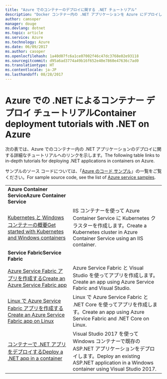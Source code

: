 ```yaml
---
title: "Azure でのコンテナーのデプロイに関する .NET チュートリアル"
description: "Docker コンテナー内の .NET アプリケーションを Azure にデプロイし、DC/OS、Mesos、または Kubernetes でスケーリングします。"
author: camsoper
manager: douge
ms.devlang: dotnet
ms.topic: article
ms.service: Azure
ms.technology: Azure
ms.date: 06/09/2017
ms.author: casoper
ms.openlocfilehash: 1a40d07fc6a1ce07002f46c47dc3768e02e93118
ms.sourcegitcommit: d95a6ad3774a49b16f652e40e7860e47636c7ad0
ms.translationtype: HT
ms.contentlocale: ja-JP
ms.lasthandoff: 08/28/2017
---
```

# <a name="container-deployment-tutorials-with-net-on-azure"></a><span data-ttu-id="7a1c8-103">Azure での .NET によるコンテナー デプロイ チュートリアル</span><span class="sxs-lookup"><span data-stu-id="7a1c8-103">Container deployment tutorials with .NET on Azure</span></span>

<span data-ttu-id="7a1c8-104">次の表では、Azure でのコンテナー内の .NET アプリケーションのデプロイに関する詳細なチュートリアルへのリンクを示します。</span><span class="sxs-lookup"><span data-stu-id="7a1c8-104">The following table links to in-depth tutorials for deploying .NET applications in containers on Azure.</span></span>

<span data-ttu-id="7a1c8-105">サンプルのソース コードについては、「[Azure のコード サンプル](https://azure.microsoft.com/resources/samples/?platform=dotnet)」の一覧をご覧ください。</span><span class="sxs-lookup"><span data-stu-id="7a1c8-105">For sample source code, see the list of [Azure service samples](https://azure.microsoft.com/resources/samples/?platform=dotnet).</span></span>

| | |
|---|---|
| <span data-ttu-id="7a1c8-106">**Azure Container Service**</span><span class="sxs-lookup"><span data-stu-id="7a1c8-106">**Azure Container Service**</span></span> ||
| <span data-ttu-id="7a1c8-107">[Kubernetes と Windows コンテナーの概要][1]</span><span class="sxs-lookup"><span data-stu-id="7a1c8-107">[Get started with Kubernetes and Windows containers][1]</span></span> | <span data-ttu-id="7a1c8-108">IIS コンテナーを使って Azure Container Service に Kubernetes クラスターを作成します。</span><span class="sxs-lookup"><span data-stu-id="7a1c8-108">Create a Kubernetes cluster in Azure Container Service using an IIS container.</span></span>
|<span data-ttu-id="7a1c8-109">**Service Fabric**</span><span class="sxs-lookup"><span data-stu-id="7a1c8-109">**Service Fabric**</span></span>| |
| <span data-ttu-id="7a1c8-110">[Azure Service Fabric アプリを作成する][2]</span><span class="sxs-lookup"><span data-stu-id="7a1c8-110">[Create an Azure Service Fabric app][2]</span></span> | <span data-ttu-id="7a1c8-111">Azure Service Fabric と Visual Studio を使ってアプリを作成します。</span><span class="sxs-lookup"><span data-stu-id="7a1c8-111">Create an app using Azure Service Fabric and Visual Studio.</span></span> | 
| <span data-ttu-id="7a1c8-112">[Linux で Azure Service Fabric アプリを作成する][3]</span><span class="sxs-lookup"><span data-stu-id="7a1c8-112">[Create an Azure Service Fabric app on Linux][3]</span></span> | <span data-ttu-id="7a1c8-113">Linux で Azure Service Fabric と .NET Core を使ってアプリを作成します。</span><span class="sxs-lookup"><span data-stu-id="7a1c8-113">Create an  app using Azure Service Fabric and .NET Core on Linux.</span></span> | 
| <span data-ttu-id="7a1c8-114">[コンテナーで .NET アプリをデプロイする][4]</span><span class="sxs-lookup"><span data-stu-id="7a1c8-114">[Deploy a .NET app in a container][4]</span></span> | <span data-ttu-id="7a1c8-115">Visual Studio 2017 を使って Windows コンテナーで既存の ASP.NET アプリケーションをデプロイします。</span><span class="sxs-lookup"><span data-stu-id="7a1c8-115">Deploy an existing ASP.NET application in a Windows container using Visual Studio 2017.</span></span>  |

[1]: /azure/container-service/container-service-kubernetes-windows-walkthrough
[2]: /azure/service-fabric/service-fabric-create-your-first-application-in-visual-studio
[3]: /azure/service-fabric/service-fabric-get-started-containers
[4]: /azure/service-fabric/service-fabric-host-app-in-a-container
